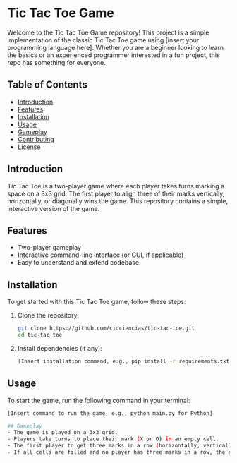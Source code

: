 # Tic Tac Toe Game

Welcome to the Tic Tac Toe Game repository! This project is a simple implementation of the classic Tic Tac Toe game using [insert your programming language here]. Whether you are a beginner looking to learn the basics or an experienced programmer interested in a fun project, this repo has something for everyone.

## Table of Contents
- [Introduction](#introduction)
- [Features](#features)
- [Installation](#installation)
- [Usage](#usage)
- [Gameplay](#gameplay)
- [Contributing](#contributing)
- [License](#license)

## Introduction
Tic Tac Toe is a two-player game where each player takes turns marking a space on a 3x3 grid. The first player to align three of their marks vertically, horizontally, or diagonally wins the game. This repository contains a simple, interactive version of the game.

## Features
- Two-player gameplay
- Interactive command-line interface (or GUI, if applicable)
- Easy to understand and extend codebase

## Installation
To get started with this Tic Tac Toe game, follow these steps:

1. Clone the repository:
    ```bash
    git clone https://github.com/cidciencias/tic-tac-toe.git
    cd tic-tac-toe
    ```

2. Install dependencies (if any):
    ```bash
    [Insert installation command, e.g., pip install -r requirements.txt for Python]
    ```

## Usage
To start the game, run the following command in your terminal:

```bash
[Insert command to run the game, e.g., python main.py for Python]

## Gameplay
- The game is played on a 3x3 grid.
- Players take turns to place their mark (X or O) in an empty cell.
- The first player to get three marks in a row (horizontally, vertically, or diagonally) wins.
- If all cells are filled and no player has three marks in a row, the game ends in a draw.
